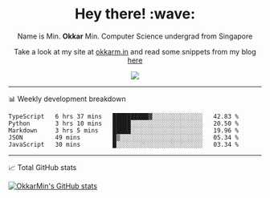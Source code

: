 <h1 align="center"> Hey there! :wave:</h1>

<p align="center">Name is Min. <strong>Okkar</strong> Min. Computer Science undergrad from Singapore</p>

<p align="center">Take a look at my site at <a href="https://okkarm.in" target="_blank">okkarm.in</a> and read some snippets from my blog <a href="https://okkarm.in/blog" target="_blank">here</a></p>

<p align="center">
  <a href="https://okkarm.in/linkedin" target='_blank'>
    <img src="https://img.shields.io/badge/linkedin-%230077B5.svg?&style=for-the-badge&logo=linkedin&logoColor=white" />
  </a>
 </p>

---

📊 Weekly development breakdown

<!--START_SECTION:waka-->
```text
TypeScript   6 hrs 37 mins   ██████████▓░░░░░░░░░░░░░░   42.83 % 
Python       3 hrs 10 mins   █████░░░░░░░░░░░░░░░░░░░░   20.50 % 
Markdown     3 hrs 5 mins    █████░░░░░░░░░░░░░░░░░░░░   19.96 % 
JSON         49 mins         █▒░░░░░░░░░░░░░░░░░░░░░░░   05.34 % 
JavaScript   30 mins         █░░░░░░░░░░░░░░░░░░░░░░░░   03.34 % 
```
<!--END_SECTION:waka-->

---

📈 Total GitHub stats

<p>
  <a href="https://github.com/OkkarMin"><img src="https://github-readme-stats.vercel.app/api?username=OkkarMin&hide_border=true&show_icons=true&theme=graywhite" alt="OkkarMin's GitHub stats"></a>
</p>
